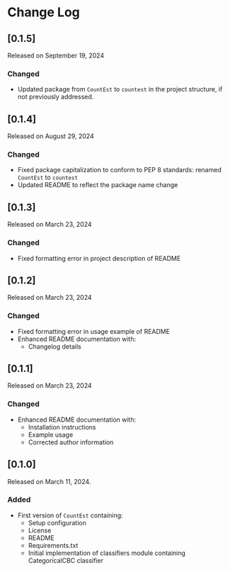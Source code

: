 # Change Log

## [0.1.5]

Released on September 19, 2024

### Changed

* Updated package from `CountEst` to `countest` in the project structure, if not previously addressed.

## [0.1.4]

Released on August 29, 2024

### Changed

* Fixed package capitalization to conform to PEP 8 standards: renamed `CountEst` to `countest`
* Updated README to reflect the package name change

## [0.1.3]

Released on March 23, 2024

### Changed

* Fixed formatting error in project description of README

## [0.1.2]

Released on March 23, 2024

### Changed

* Fixed formatting error in usage example of README
* Enhanced README documentation with:
  * Changelog details

## [0.1.1]

Released on March 23, 2024

### Changed

* Enhanced README documentation with:
  * Installation instructions
  * Example usage
  * Corrected author information

## [0.1.0]

Released on March 11, 2024.

### Added

* First version of `CountEst` containing:
 	* Setup configuration
 	* License
 	* README
 	* Requirements.txt
 	* Initial implementation of classifiers module containing CategoricalCBC classifier
